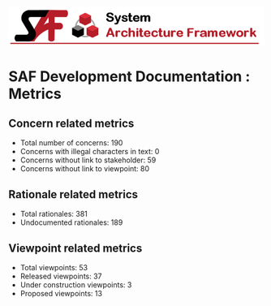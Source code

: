 ![System Architecture Framework](diagrams/Banner_SAF.png)
# SAF Development Documentation : Metrics
## Concern related metrics
 * Total number of concerns: 190
 * Concerns with illegal characters in text: 0
 * Concerns without link to stakeholder: 59
 * Concerns without link to viewpoint: 80
## Rationale related metrics
 * Total rationales: 381
 * Undocumented rationales: 189
## Viewpoint related metrics
 * Total viewpoints: 53
 * Released viewpoints: 37
 * Under construction viewpoints: 3
 * Proposed viewpoints: 13
